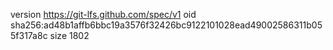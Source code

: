 version https://git-lfs.github.com/spec/v1
oid sha256:ad48b1affb6bbc19a3576f32426bc9122101028ead49002586311b055f317a8c
size 1802
